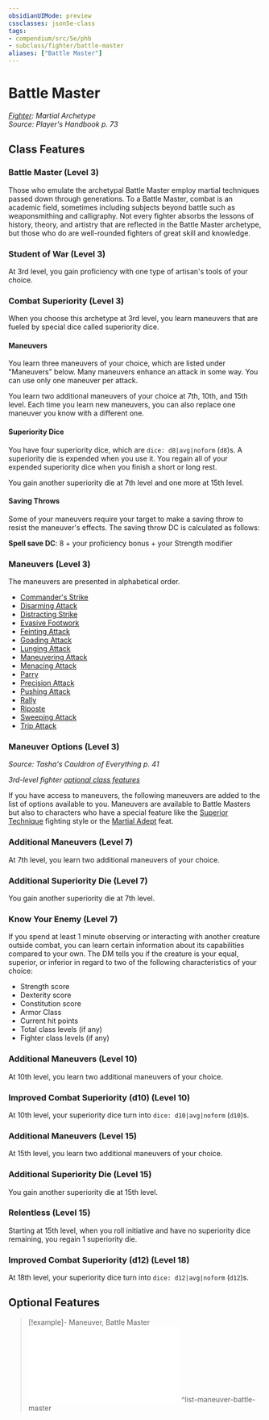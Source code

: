 ```yaml
---
obsidianUIMode: preview
cssclasses: json5e-class
tags:
- compendium/src/5e/phb
- subclass/fighter/battle-master
aliases: ["Battle Master"]
---
```

# Battle Master
*[Fighter](fighter.md): Martial Archetype*  
*Source: Player's Handbook p. 73*  


## Class Features

### Battle Master (Level 3)

Those who emulate the archetypal Battle Master employ martial techniques passed down through generations. To a Battle Master, combat is an academic field, sometimes including subjects beyond battle such as weaponsmithing and calligraphy. Not every fighter absorbs the lessons of history, theory, and artistry that are reflected in the Battle Master archetype, but those who do are well-rounded fighters of great skill and knowledge.

### Student of War (Level 3)

At 3rd level, you gain proficiency with one type of artisan's tools of your choice.

### Combat Superiority (Level 3)

When you choose this archetype at 3rd level, you learn maneuvers that are fueled by special dice called superiority dice.

#### Maneuvers

You learn three maneuvers of your choice, which are listed under "Maneuvers" below. Many maneuvers enhance an attack in some way. You can use only one maneuver per attack.

You learn two additional maneuvers of your choice at 7th, 10th, and 15th level. Each time you learn new maneuvers, you can also replace one maneuver you know with a different one.

#### Superiority Dice

You have four superiority dice, which are `dice: d8|avg|noform` (`d8`)s. A superiority die is expended when you use it. You regain all of your expended superiority dice when you finish a short or long rest.

You gain another superiority die at 7th level and one more at 15th level.

#### Saving Throws

Some of your maneuvers require your target to make a saving throw to resist the maneuver's effects. The saving throw DC is calculated as follows:

**Spell save DC**: 8 + your proficiency bonus + your Strength modifier

### Maneuvers (Level 3)

The maneuvers are presented in alphabetical order.

- [Commander's Strike](/3-Mechanics/CLI/optional-features/commanders-strike.md)  
- [Disarming Attack](/3-Mechanics/CLI/optional-features/disarming-attack.md)  
- [Distracting Strike](/3-Mechanics/CLI/optional-features/distracting-strike.md)  
- [Evasive Footwork](/3-Mechanics/CLI/optional-features/evasive-footwork.md)  
- [Feinting Attack](/3-Mechanics/CLI/optional-features/feinting-attack.md)  
- [Goading Attack](/3-Mechanics/CLI/optional-features/goading-attack.md)  
- [Lunging Attack](/3-Mechanics/CLI/optional-features/lunging-attack.md)  
- [Maneuvering Attack](/3-Mechanics/CLI/optional-features/maneuvering-attack.md)  
- [Menacing Attack](/3-Mechanics/CLI/optional-features/menacing-attack.md)  
- [Parry](/3-Mechanics/CLI/optional-features/parry.md)  
- [Precision Attack](/3-Mechanics/CLI/optional-features/precision-attack.md)  
- [Pushing Attack](/3-Mechanics/CLI/optional-features/pushing-attack.md)  
- [Rally](/3-Mechanics/CLI/optional-features/rally.md)  
- [Riposte](/3-Mechanics/CLI/optional-features/riposte.md)  
- [Sweeping Attack](/3-Mechanics/CLI/optional-features/sweeping-attack.md)  
- [Trip Attack](/3-Mechanics/CLI/optional-features/trip-attack.md)  

### Maneuver Options (Level 3)
_Source: Tasha's Cauldron of Everything p. 41_

*3rd-level fighter [optional class features](/3-Mechanics/CLI/rules/variant-rules/optional-class-features-tce.md)*

If you have access to maneuvers, the following maneuvers are added to the list of options available to you. Maneuvers are available to Battle Masters but also to characters who have a special feature like the [Superior Technique](/3-Mechanics/CLI/optional-features/superior-technique-tce.md) fighting style or the [Martial Adept](/3-Mechanics/CLI/feats/martial-adept.md) feat.

### Additional Maneuvers (Level 7)

At 7th level, you learn two additional maneuvers of your choice.

### Additional Superiority Die (Level 7)

You gain another superiority die at 7th level.

### Know Your Enemy (Level 7)

If you spend at least 1 minute observing or interacting with another creature outside combat, you can learn certain information about its capabilities compared to your own. The DM tells you if the creature is your equal, superior, or inferior in regard to two of the following characteristics of your choice:

- Strength score  
- Dexterity score  
- Constitution score  
- Armor Class  
- Current hit points  
- Total class levels (if any)  
- Fighter class levels (if any)  

### Additional Maneuvers (Level 10)

At 10th level, you learn two additional maneuvers of your choice.

### Improved Combat Superiority (d10) (Level 10)

At 10th level, your superiority dice turn into `dice: d10|avg|noform` (`d10`)s.

### Additional Maneuvers (Level 15)

At 15th level, you learn two additional maneuvers of your choice.

### Additional Superiority Die (Level 15)

You gain another superiority die at 15th level.

### Relentless (Level 15)

Starting at 15th level, when you roll initiative and have no superiority dice remaining, you regain 1 superiority die.

### Improved Combat Superiority (d12) (Level 18)

At 18th level, your superiority dice turn into `dice: d12|avg|noform` (`d12`)s.

## Optional Features

> [!example]- Maneuver, Battle Master
> ![Maneuver, Battle Master](/3-Mechanics/CLI/optional-features/list-maneuver-battle-master.md#Maneuver,%20Battle%20Master)
^list-maneuver-battle-master